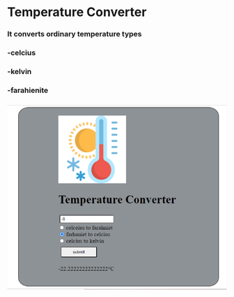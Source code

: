 # Temperature Converter
### It converts ordinary temperature types 
### -celcius
### -kelvin
### -farahienite
###

![Alt text](images/image.png)
